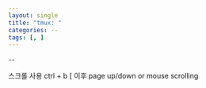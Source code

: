 ```yaml
---
layout: single
title: "tmux: "
categories: --
tags: [, ]
---
```


--



스크롤 사용 ctrl + b [ 이후 page up/down or mouse scrolling